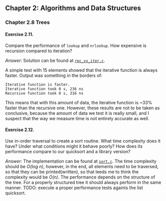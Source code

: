## Chapter 2: Algorithms and Data Structures

### Chapter 2.8 Trees

#### Exercise 2.11.
Compare the performance of `lookup` and `nrlookup`. How expensive is recursion compared to iteration?

*Answer:*
Solution can be found at [`rec_vs_iter.c`](rec_vs_iter.c).

A simple test with 15 elements showed that the iterative function is always faster.
Output was something in the borders of:
```
Iterative function is faster.
Iterative function took 0 s, 236 ns
Recursive function took 0 s, 316 ns
```
This means that with this amount of data, the iterative function is ~33% faster than the recursive one.
However, these results are not to be taken as conclusive, because the amount of data we test it is really small,
and I suspect that the way we measure time is not entirely accurate as well.

#### Exercise 2.12.
Use in-order traversal to create a sort routine. What time complexity does it have? 
Under what conditions might it behave poorly? How does its performance compare to our quicksort and a library version?

*Answer:* The implementation can be found at [`sort.c`](sort.c).
The time complexity should be *O(log n)*, however, in the end, all elements need to be traversed, so that
they can be printed(written), so that leeds me to think the complexity would be *O(n)*.
The performance depends on the structure of the tree. For a properly structured tree it should always
perform in the same manner. 
TODO: execute a proper performance tests againts the list quicksort.